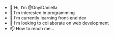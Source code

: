 - 👋 Hi, I’m @OnyiDaniella 
- 👀 I’m interested in programming
- 🌱 I’m currently learning front-end dev
- 💞️ I’m looking to collaborate on web development
- 📫 How to reach me...

<!---
OnyiDaniella/OnyiDaniella is a ✨ special ✨ repository because its `README.md` (this file) appears on your GitHub profile.
You can click the Preview link to take a look at your changes.
--->
